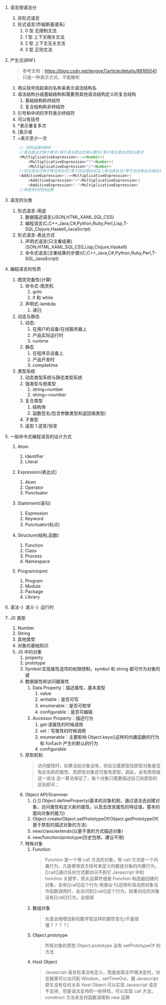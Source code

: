 

1. 语言按语法分
   1. 非形式语言
   1. 形式语言(乔姆斯基谱系)
      1. 0 型 无限制文法
      1. 1 型 上下文相关文法
      1. 2 型 上下文无关文法
      1. 3 型 正则文法
1. 产生式(BNF)

   > 参考文档：https://blog.csdn.net/lengye7/article/details/89185041
   > 只是一种表示方式，不能解析

   1. 用尖括号括起来的名称来表示语法结构名
   1. 语法结构分成基础结构和需要用其他语法结构定义的复合结构
      1. 基础结构称终结符
      1. 复合结构称非终结符
   1. 引号和中间的字符表示终结符
   1. 可以有括号
   1. \*表示重复多次
   1. |表示或
   1. +表示至少一次

   ```javascript
       // 四则运算的BNF
       //乘法表达式等于数字/等于乘法表达式乘以数字/等于乘法表达式除以数字
       <MultiplicativeExpression>::=<Number>|
           <MultiplicativeExpression>"*"<Number>|
           <MultiplicativeExpression>"/"<Number>
       //加法表达式等于乘法表达式/等于加法表达式加上乘法表达式/等于加法表达式减去乘法表达式
       <AdditiveExpression>::=<MultiplicativeExpression>|
           <AdditiveExpression>"+"<MultiplicativeExpression>|
           <AdditiveExpression>"-"<MultiplicativeExpression>
       //带括号的四则运算

   ```

1. 语言的分类
   1. 形式语言-用途
      1. 数据描述语言(JSON,HTML,XAML,SQL,CSS)
      1. 编程语言(C,C++,Java,C#,Python,Ruby,Perl,Lisp,T-SQL,Clojure,Haskell,JavaScript)
   1. 形式语言-表达方式
      1. 声明式语言(只注重结果)(SON,HTML,XAML,SQL,CSS,Lisp,Clojure,Haskell)
      1. 命令式语言(注重结果的步骤)(C,C++,Java,C#,Python,Ruby,Perl,T-SQL,JavaScript)
1. 编程语言的性质
   1. 图灵完备性(计算)
      1. 命令式-图灵机
         1. goto
         1. if 和 while
      1. 声明式-lambda
         1. 递归
   1. 动态与静态
      1. 动态:
         1. 在用户的设备/在线服务器上
         1. 产品实际运行时
         1. runtime
      1. 静态
         1. 在程序员设备上
         1. 产品开发时
         1. compiletime
   1. 类型系统
      1. 动态类型系统与静态类型系统
      1. 强类型与弱类型
         1. string+number
         1. string==number
      1. 复合类型
         1. 结构体
         1. 函数签名(包含参数类型和返回值类型)
      1. 子类型
      1. 返型 1.逆变/协变
1. 一般命令式编程语言的设计方式

   1. Atom
      1. Identifier
      1. Literal
   1. Expression(表达式)
      1. Atom
      1. Operator
      1. Punctuator
   1. Statement(语句)
      1. Expression
      1. Keyword
      1. Punctuator(标点)
   1. Structure(结构,函数)

      1. Function
      1. Class
      1. Process
      1. Namespace

   1. Program(npm)
      1. Program
      1. Module
      1. Package
      1. Library

1. 语法-》语义-》运行时

1. JS 类型
   1. Number
   1. String
   1. 其他类型
   1. 对象的基础知识
   1. JS 中的对象
      1. property
      1. prototype
      1. Symbol:实现属性选项的权限控制，symbol 和 string 都可作为对象的键
      1. 数据属性和访问器属性
         1. Data Property：描述属性，基本类型
            1. value
            1. writable：是否可写
            1. enumerable：是否可枚举
            1. configurable：是否可编辑
         1. Accessor Property：描述行为
            1. get:读属性的时候调用
            1. set：写属性的时候调用
            1. enumerable：主要影响 Object.keys()这样的内置函数的行为和 forEach 产生的默认的行为
            1. configurable
      1. 原型机制
         > 访问属性时，如果当前对象没有，则会沿着原型找原型对象是否有此名称的属性，而原型对象还可能有原型，因此，会有原型链这一说法
         > 这一算法保证了，每个对象只需要描述自己和原型的区别即可；
      1. Object API/Grammer
         1. {}.[] Object.defineProperty(基本的对象机制，通过语法去创建对象，访问属性和定义新的属性，以及去改变属性的特征值，基本的面向对象的能力)
         1. Object.create/Object.setPrototypeOf/Object.getPrototypeOf(基于原型的描述对象的方法)
         1. new/class/extends(以基于类的方式描述对象)
         1. new/function/prototype(历史包袱，建议不用)
      1. 特殊对象
         1. Function
            > Function 是一个带 call 方法的对象，带 call 方法是一个内置行为，凡是使用双方括号来定义的都是对象的内置行为，[[call]]通过任何方式都访问不到它
            > Javascript 中的 function 关键字，箭头运算符或者 Function 构造器创建的对象，会有[[call]]这个行为
            > 用类似 f()这样的语法把对象当作函数调用时，会访问到[[call]]这个行为，如果对应的对象没有[[call]]行为，会报错
         1. 数组对象
            > 长度会随增加新的数字型这样的属性变化(不是很懂？？？？)
         1. Object.prototype
            > 所有对象的原型 Object.prototype 没有 setPrototypeOf 的方法
         1. Host Object
            > Javascript 语言标准没有定义，而是由宿主环境决定的，浏览器里可以访问到 Window，setTimeOut，跟 Javascript 原生没有任何关系
            > Host Object 可以实现 Javascript 语言不支持，但是语法支持的一些特性，可以实现 call 方法，construct 方法来支持函数调用和 new 运算
